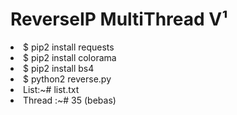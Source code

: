 # ReverseIP MultiThread V¹


<li>$ pip2 install requests
<li>$ pip2 install colorama
<li>$ pip2 install bs4
<li>$ python2 reverse.py
<li> List:~# list.txt                            
<li> Thread :~# 35 (bebas)
